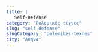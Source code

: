 ```yaml
---
title: |
   Self-Defense
category: "Πολεμικές τέχνες"
slug: "self-defense"
slugCategory: "polemikes-texnes"
city: "Αθήνα"
---
```


